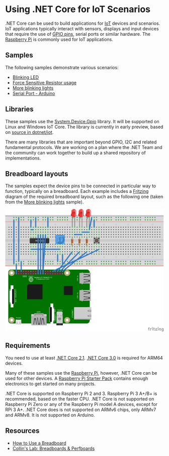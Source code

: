 # Using .NET Core for IoT Scenarios

.NET Core can be used to build applications for [IoT](https://en.wikipedia.org/wiki/Internet_of_things) devices and scenarios. IoT applications typically interact with sensors, displays and input devices that require the use of [GPIO pins](https://en.wikipedia.org/wiki/General-purpose_input/output), serial ports or similar hardware. The [Raspberry Pi](https://www.raspberrypi.org/) is commonly used for IoT applications.

## Samples

The following samples demonstrate various scenarios: 

* [Blinking LED](led-blink/README.md)
* [Force Sensitive Resistor usage](force-sensitive-resistor/README.md)
* [More blinking lights](led-more-blinking-lights/README.md)
* [Serial Port - Arduino](serialport-arduino/README.md)

## Libraries

These samples use the [System.Device.Gpio](https://dotnet.myget.org/feed/dotnet-core/package/nuget/System.Device.Gpio) library. It will be supported on Linux and Windows IoT Core. The library is currently in early preview, based on [source in dotnet/iot](https://github.com/dotnet/iot/tree/master/src/System.Device.Gpio).

There are many libraries that are important beyond GPIO, I2C and related fundamental protocols. We are working on a plan where the .NET Team and the community can work together to build up a shared repository of implementations.

## Breadboard layouts

The samples expect the device pins to be connected in particular way to function, typically on a breadboard. Each example includes a [Fritzing](http://fritzing.org/home/) diagram of the required breadboard layout, such as the following one (taken from the [More blinking lights](led-more-blinking-lights/README.md) sample).

![Raspberry Pi Breadboard diagram](led-more-blinking-lights/rpi-more-blinking-lights_bb.png)

## Requirements

You need to use at least [.NET Core 2.1](https://www.microsoft.com/net/download/archives). [.NET Core 3.0](https://github.com/dotnet/announcements/issues/82) is required for ARM64 devices.

Many of these samples use the [Raspberry Pi](https://www.raspberrypi.org/), however, .NET Core can be used for other devices. A [Raspberry Pi Starter Pack](https://www.adafruit.com/product/3058) contains enough electronics to get started on many projects.

.NET Core is supported on Raspberry Pi 2 and 3. Raspberry Pi 3 A+/B+ is recommended, based on the faster CPU. .NET Core is not supported on Raspberry Pi Zero or any of the Raspberry Pi model A devices, except for RPi 3 A+. .NET Core does is not supported on ARMv6 chips, only ARMv7 and ARMv8. It is not supported on Arduino.

## Resources

* [How to Use a Breadboard](https://www.youtube.com/watch?v=6WReFkfrUIk)
* [Collin's Lab: Breadboards & Perfboards](https://www.youtube.com/watch?v=w0c3t0fJhXU)
